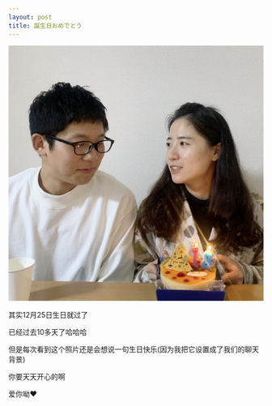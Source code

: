 ```yaml
---
layout: post
title: 誕生日おめでとう
---
```


![first blog](https://github.com/729246342/729246342.github.io/blob/master/images/IMG_3139.jpg?raw=true)

其实12月25日生日就过了

已经过去10多天了哈哈哈

但是每次看到这个照片还是会想说一句生日快乐(因为我把它设置成了我们的聊天背景)

你要天天开心的啊

爱你呦❤️
